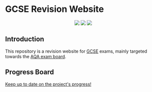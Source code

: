 # GCSE Revision Website

<p align="center">
<img src="https://api.dependabot.com/badges/status?host=github&repo=davwheat/GCSE-Revision-Website" />
<img src="https://github.com/davwheat/GCSE-Revision-Website/workflows/Build/badge.svg" />
<img src="https://api.codacy.com/project/badge/Grade/8bfe78d108304929b6c0934dad2ab914" />
</p>

## Introduction

This repository is a revision website for [GCSE](https://en.wikipedia.org/wiki/General_Certificate_of_Secondary_Education) exams, mainly targeted towards the [AQA exam board](https://www.aqa.org.uk).

## Progress Board

[Keep up to date on the project's progress!](https://app.gitkraken.com/glo/board/XaTssg2mRQAP9HAL)
